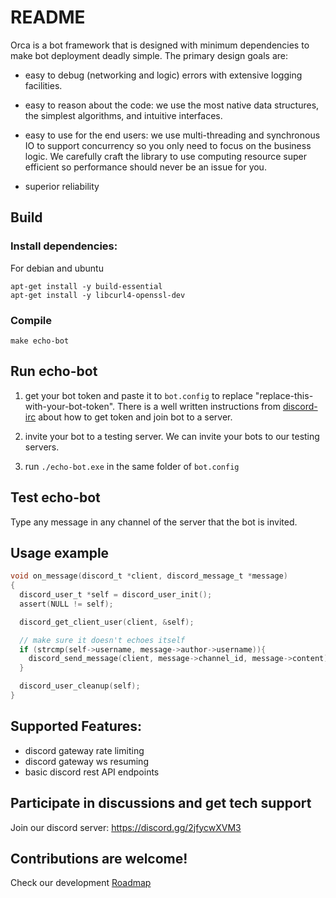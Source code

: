 # README

Orca is a bot framework that is designed with minimum dependencies to
make bot deployment deadly simple.  The primary design goals are:

- easy to debug (networking and logic) errors with extensive logging facilities.

- easy to reason about the code: we use the most native data structures,
   the simplest algorithms, and intuitive interfaces.

- easy to use for the end users: we use multi-threading and
  synchronous IO to support concurrency so you only need to focus on
  the business logic.  We carefully craft the library to use computing
  resource super efficient so performance should never be an issue
  for you.

- superior reliability

## Build
### Install dependencies:
For debian and ubuntu
```
apt-get install -y build-essential
apt-get install -y libcurl4-openssl-dev
```

### Compile
```
make echo-bot
```

## Run echo-bot
1. get your bot token and paste it to `bot.config` to
   replace "replace-this-with-your-bot-token". There is a 
   well written instructions from [discord-irc](https://github.com/reactiflux/discord-irc/wiki/Creating-a-discord-bot-&-getting-a-token) about 
   how to get token and join bot to a server.
   
2. invite your bot to a testing server. We can invite your bots
   to our testing servers. 
3. run `./echo-bot.exe` in the same folder of `bot.config`

## Test echo-bot
Type any message in any channel of the server that the bot is invited.


## Usage example
```c
void on_message(discord_t *client, discord_message_t *message)
{
  discord_user_t *self = discord_user_init();
  assert(NULL != self);

  discord_get_client_user(client, &self);

  // make sure it doesn't echoes itself
  if (strcmp(self->username, message->author->username)){
    discord_send_message(client, message->channel_id, message->content);
  }

  discord_user_cleanup(self);
}
```

## Supported Features:
  - discord gateway rate limiting
  - discord gateway ws resuming
  - basic discord rest API endpoints
  
## Participate in discussions and get tech support
Join our discord server: https://discord.gg/2jfycwXVM3

## Contributions are welcome!
Check our development [Roadmap](ROADMAP.md)

